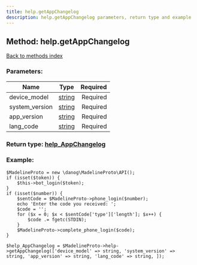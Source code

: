 ```yaml
---
title: help.getAppChangelog
description: help.getAppChangelog parameters, return type and example
---
```

## Method: help.getAppChangelog  
[Back to methods index](index.md)


### Parameters:

| Name     |    Type       | Required |
|----------|:-------------:|---------:|
|device\_model|[string](../types/string.md) | Required|
|system\_version|[string](../types/string.md) | Required|
|app\_version|[string](../types/string.md) | Required|
|lang\_code|[string](../types/string.md) | Required|


### Return type: [help\_AppChangelog](../types/help_AppChangelog.md)

### Example:


```
$MadelineProto = new \danog\MadelineProto\API();
if (isset($token)) {
    $this->bot_login($token);
}
if (isset($number)) {
    $sentCode = $MadelineProto->phone_login($number);
    echo 'Enter the code you received: ';
    $code = '';
    for ($x = 0; $x < $sentCode['type']['length']; $x++) {
        $code .= fgetc(STDIN);
    }
    $MadelineProto->complete_phone_login($code);
}

$help_AppChangelog = $MadelineProto->help->getAppChangelog(['device_model' => string, 'system_version' => string, 'app_version' => string, 'lang_code' => string, ]);
```